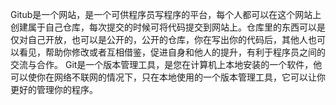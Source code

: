 Gitub是一个网站，是一个可供程序员写程序的平台，每个人都可以在这个网站上创建属于自己仓库，每次提交的时候可将代码提交到网站上。仓库里的东西可以是仅对自己开放，也可以是公开的，公开的仓库，你在写出你的代码后，其他人也可以看见，帮助你修改或者互相借鉴，促进自身和他人的提升，有利于程序员之间的交流与合作。
Git是一个版本管理工具，是您在计算机上本地安装的一个软件，他可以使你在网络不联网的情况下，只在本地使用的一个版本管理工具，它可以让你更好的管理你的程序。

